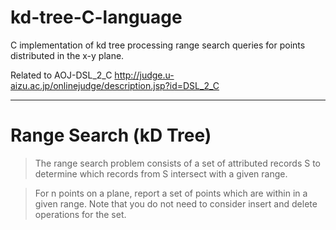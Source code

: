 # kd-tree-C-language
C implementation of kd tree processing range search queries for points distributed in the x-y plane.

Related to AOJ-DSL_2_C
http://judge.u-aizu.ac.jp/onlinejudge/description.jsp?id=DSL_2_C


-------------------------------------------------------------------------------------

# Range Search (kD Tree)

>The range search problem consists of a set of attributed records S to determine which records from S intersect with a given range.

>For n points on a plane, report a set of points which are within in a given range. Note that you do not need to consider insert and delete operations for the set.
